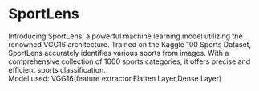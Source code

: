 # SportLens
 Introducing SportLens, a powerful machine learning model utilizing the renowned VGG16 architecture. Trained on the Kaggle 100 Sports Dataset, SportLens accurately identifies various sports from images. With a comprehensive collection of 1000 sports categories, it offers precise and efficient sports classification.<br/>
 Model used: VGG16(feature extractor,Flatten Layer,Dense Layer)
